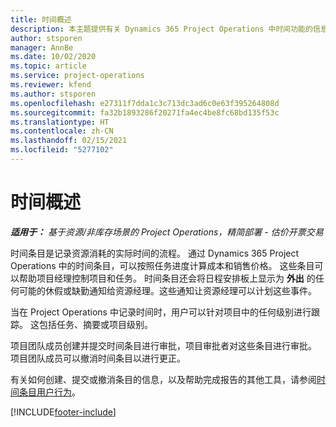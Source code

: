 ```yaml
---
title: 时间概述
description: 本主题提供有关 Dynamics 365 Project Operations 中时间功能的信息。
author: stsporen
manager: AnnBe
ms.date: 10/02/2020
ms.topic: article
ms.service: project-operations
ms.reviewer: kfend
ms.author: stsporen
ms.openlocfilehash: e27311f7dda1c3c713dc3ad6c0e63f395264808d
ms.sourcegitcommit: fa32b1893286f20271fa4ec4be8fc68bd135f53c
ms.translationtype: HT
ms.contentlocale: zh-CN
ms.lasthandoff: 02/15/2021
ms.locfileid: "5277102"
---
```

# <a name="time-overview"></a>时间概述

_**适用于：** 基于资源/非库存场景的 Project Operations，精简部署 - 估价开票交易_

时间条目是记录资源消耗的实际时间的流程。 通过 Dynamics 365 Project Operations 中的时间条目，可以按照任务进度计算成本和销售价格。 这些条目可以帮助项目经理控制项目和任务。 时间条目还会将日程安排板上显示为 **外出** 的任何可能的休假或缺勤通知给资源经理。这些通知让资源经理可以计划这些事件。

当在 Project Operations 中记录时间时，用户可以针对项目中的任何级别进行跟踪。 这包括任务、摘要或项目级别。

项目团队成员创建并提交时间条目进行审批，项目审批者对这些条目进行审批。 项目团队成员可以撤消时间条目以进行更正。

有关如何创建、提交或撤消条目的信息，以及帮助完成报告的其他工具，请参阅[时间条目用户行为](ui-behavior-time.md)。



[!INCLUDE[footer-include](../includes/footer-banner.md)]